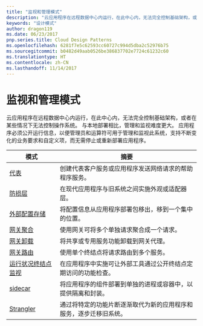 ```yaml
---
title: "监视和管理模式"
description: "云应用程序在远程数据中心内运行，在此中心内，无法完全控制基础架构，或者在某些情况下无法控制操作系统。 与本地部署相比，管理和监视难度更大。 应用程序必须公开运行信息，以便管理员和运算符可用于管理和监视此系统，支持不断变化的业务要求和自定义项，而无需停止或重新部署应用程序。"
keywords: "设计模式"
author: dragon119
ms.date: 06/23/2017
pnp.series.title: Cloud Design Patterns
ms.openlocfilehash: 6281f7e5c62593cc60727c994d5dba2c52976b75
ms.sourcegitcommit: b0482d49aab0526be386837702e7724c61232c60
ms.translationtype: HT
ms.contentlocale: zh-CN
ms.lasthandoff: 11/14/2017
---
```

# <a name="management-and-monitoring-patterns"></a>监视和管理模式

云应用程序在远程数据中心内运行，在此中心内，无法完全控制基础架构，或者在某些情况下无法控制操作系统。 与本地部署相比，管理和监视难度更大。 应用程序必须公开运行信息，以便管理员和运算符可用于管理和监视此系统，支持不断变化的业务要求和自定义项，而无需停止或重新部署应用程序。

| 模式 | 摘要 |
| ------- | ------- |
| [代表](../ambassador.md) | 创建代表客户服务或应用程序发送网络请求的帮助程序服务。 |
| [防损层](../anti-corruption-layer.md) | 在现代应用程序与旧系统之间实施外观或适配器层。 |
| [外部配置存储](../external-configuration-store.md) | 将配置信息从应用程序部署包移出，移到一个集中的位置。 |
| [网关聚合](../gateway-aggregation.md) | 使用网关可将多个单独请求聚合成一个请求。 |
| [网关卸载](../gateway-offloading.md) | 将共享或专用服务功能卸载到网关代理。 |
| [网关路由](../gateway-routing.md) | 使用单个终结点将请求路由到多个服务。 |
| [运行状况终结点监视](../health-endpoint-monitoring.md) | 在应用程序中实施可让外部工具通过公开终结点定期访问的功能检查。 |
| [sidecar](../sidecar.md) | 将应用程序的组件部署到单独的进程或容器中，以提供隔离和封装。 |
| [Strangler](../strangler.md) | 通过将特定的功能片断逐渐取代为新的应用程序和服务，逐步迁移旧系统。 |
